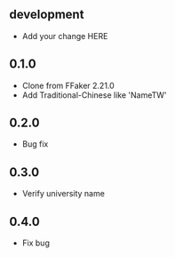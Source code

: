 ## development

  - Add your change HERE

## 0.1.0
  - Clone from FFaker 2.21.0
  - Add Traditional-Chinese like 'NameTW'

## 0.2.0
  - Bug fix

## 0.3.0
  - Verify university name
## 0.4.0
  - Fix bug
